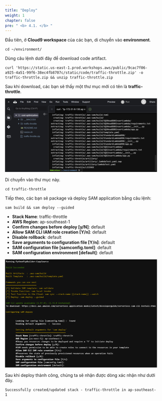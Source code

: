```yaml
---
title: "Deploy"
weight: 1
chapter: false
pre: " <b> 4.1. </b> "
---
```


Đầu tiên, ở **Cloud9 workspace** của các bạn, di chuyển vào **environment**.

```
cd ~/environment/
```

Dùng câu lệnh dưới đây để download code artifact.

```
curl 'https://static.us-east-1.prod.workshops.aws/public/9cac7f06-a925-4a51-99f6-38ec4fb8707c/static/code/traffic-throttle.zip' -o traffic-throttle.zip && unzip traffic-throttle.zip
```

Sau khi download, các bạn sẽ thấy một thư mục mới có tên là **traffic-throttle**.

![Alt text](image.png)

Di chuyển vào thư mục này.

```
cd traffic-throttle
```

Tiếp theo, các bạn sẽ package và deploy SAM application bằng câu lệnh:

```
sam build && sam deploy --guided
```

- **Stack Name**: traffic-throttle
- **AWS Region**: ap-southeast-1
- **Confirm changes before deploy [y/N]**: default
- **Allow SAM CLI IAM role creation [Y/n]**: default
- **Disable rollback**: default
- **Save arguments to configuration file [Y/n]**: default
- **SAM configuration file [samconfig.toml]**: default
- **SAM configuration environment [default]**: default

![Alt text](image-1.png)

Sau khi deploy thành công, chúng ta sẽ nhận được dòng xác nhận như dưới đây.

```
Successfully created/updated stack - traffic-throttle in ap-southeast-1
```



